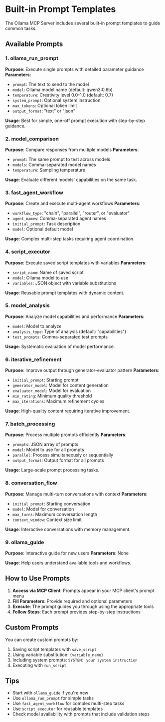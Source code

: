 # Built-in Prompt Templates

The Ollama MCP Server includes several built-in prompt templates to guide common tasks.

## Available Prompts

### 1. ollama_run_prompt
**Purpose**: Execute single prompts with detailed parameter guidance
**Parameters**: 
- `prompt`: The text to send to the model
- `model`: Ollama model name (default: qwen3:0.6b)
- `temperature`: Creativity level 0.0-1.0 (default: 0.7)
- `system_prompt`: Optional system instruction
- `max_tokens`: Optional token limit
- `output_format`: "text" or "json"

**Usage**: Best for simple, one-off prompt execution with step-by-step guidance.

### 2. model_comparison
**Purpose**: Compare responses from multiple models
**Parameters**:
- `prompt`: The same prompt to test across models
- `models`: Comma-separated model names
- `temperature`: Sampling temperature

**Usage**: Evaluate different models' capabilities on the same task.

### 3. fast_agent_workflow
**Purpose**: Create and execute multi-agent workflows
**Parameters**:
- `workflow_type`: "chain", "parallel", "router", or "evaluator"
- `agent_names`: Comma-separated agent names
- `initial_prompt`: Task description
- `model`: Optional default model

**Usage**: Complex multi-step tasks requiring agent coordination.

### 4. script_executor
**Purpose**: Execute saved script templates with variables
**Parameters**:
- `script_name`: Name of saved script
- `model`: Ollama model to use
- `variables`: JSON object with variable substitutions

**Usage**: Reusable prompt templates with dynamic content.

### 5. model_analysis
**Purpose**: Analyze model capabilities and performance
**Parameters**:
- `model`: Model to analyze
- `analysis_type`: Type of analysis (default: "capabilities")
- `test_prompts`: Comma-separated test prompts

**Usage**: Systematic evaluation of model performance.

### 6. iterative_refinement
**Purpose**: Improve output through generator-evaluator pattern
**Parameters**:
- `initial_prompt`: Starting prompt
- `generator_model`: Model for content generation
- `evaluator_model`: Model for evaluation
- `min_rating`: Minimum quality threshold
- `max_iterations`: Maximum refinement cycles

**Usage**: High-quality content requiring iterative improvement.

### 7. batch_processing
**Purpose**: Process multiple prompts efficiently
**Parameters**:
- `prompts`: JSON array of prompts
- `model`: Model to use for all prompts
- `parallel`: Process simultaneously or sequentially
- `output_format`: Output format for all prompts

**Usage**: Large-scale prompt processing tasks.

### 8. conversation_flow
**Purpose**: Manage multi-turn conversations with context
**Parameters**:
- `initial_prompt`: Starting conversation
- `model`: Model for conversation
- `max_turns`: Maximum conversation length
- `context_window`: Context size limit

**Usage**: Interactive conversations with memory management.

### 9. ollama_guide
**Purpose**: Interactive guide for new users
**Parameters**: None

**Usage**: Help users understand available tools and workflows.

## How to Use Prompts

1. **Access via MCP Client**: Prompts appear in your MCP client's prompt menu
2. **Fill Parameters**: Provide required and optional parameters
3. **Execute**: The prompt guides you through using the appropriate tools
4. **Follow Steps**: Each prompt provides step-by-step instructions

## Custom Prompts

You can create custom prompts by:
1. Saving script templates with `save_script`
2. Using variable substitution: `{variable_name}`
3. Including system prompts: `SYSTEM: your system instruction`
4. Executing with `run_script`

## Tips

- Start with `ollama_guide` if you're new
- Use `ollama_run_prompt` for simple tasks
- Use `fast_agent_workflow` for complex multi-step tasks
- Use `script_executor` for reusable templates
- Check model availability with prompts that include validation steps
